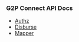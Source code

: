 ### G2P Connect API Docs

* [Authz](./dist/g2p-authz.html)
* [Disburse](./dist/g2p-disburse.html)
* [Mapper](./dist/g2p-mapper.html)